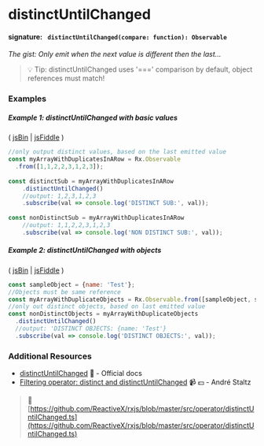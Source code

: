 # distinctUntilChanged
#### signature: ` distinctUntilChanged(compare: function): Observable`
*The gist: Only emit when the next value is different then the last...*

> :bulb: Tip: distinctUntilChanged uses '===' comparison by default, object references must match!

### Examples

##### Example 1: distinctUntilChanged with basic values

( [jsBin](http://jsbin.com/qoyoxeheva/1/edit?js,console) | [jsFiddle](https://jsfiddle.net/btroncone/xc2vzct7/) )

```js
//only output distinct values, based on the last emitted value
const myArrayWithDuplicatesInARow = Rx.Observable
  .from([1,1,2,2,3,1,2,3]);
  
const distinctSub = myArrayWithDuplicatesInARow
	.distinctUntilChanged()
  	//output: 1,2,3,1,2,3
	.subscribe(val => console.log('DISTINCT SUB:', val));
  
const nonDistinctSub = myArrayWithDuplicatesInARow
	//output: 1,1,2,2,3,1,2,3
	.subscribe(val => console.log('NON DISTINCT SUB:', val));
```

##### Example 2: distinctUntilChanged with objects

( [jsBin](http://jsbin.com/mexocipave/1/edit?js,console) | [jsFiddle](https://jsfiddle.net/btroncone/t4ava5b4/) )

```js
const sampleObject = {name: 'Test'};
//Objects must be same reference
const myArrayWithDuplicateObjects = Rx.Observable.from([sampleObject, sampleObject, sampleObject]);
//only out distinct objects, based on last emitted value
const nonDistinctObjects = myArrayWithDuplicateObjects
  .distinctUntilChanged()
  //output: 'DISTINCT OBJECTS: {name: 'Test'}
  .subscribe(val => console.log('DISTINCT OBJECTS:', val));
```


### Additional Resources
* [distinctUntilChanged](http://reactivex.io/rxjs/class/es6/Observable.js~Observable.html#instance-method-distinctUntilChanged) :newspaper: - Official docs
* [Filtering operator: distinct and distinctUntilChanged](https://egghead.io/lessons/rxjs-filtering-operators-distinct-and-distinctuntilchanged?course=rxjs-beyond-the-basics-operators-in-depth) :video_camera: :dollar: - André Staltz


> :file_folder: [https://github.com/ReactiveX/rxjs/blob/master/src/operator/distinctUntilChanged.ts](https://github.com/ReactiveX/rxjs/blob/master/src/operator/distinctUntilChanged.ts)